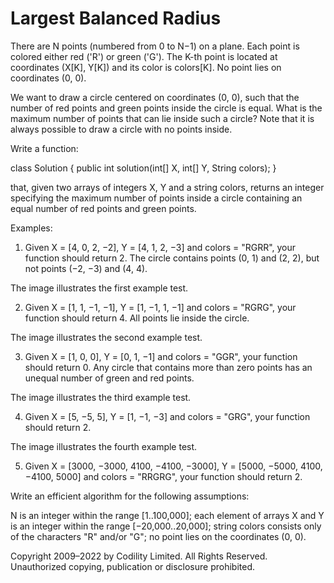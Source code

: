 # Largest Balanced Radius

There are N points (numbered from 0 to N−1) on a plane. Each point is colored either red ('R') or green ('G'). The K-th point is located at coordinates (X[K], Y[K]) and its color is colors[K]. No point lies on coordinates (0, 0).

We want to draw a circle centered on coordinates (0, 0), such that the number of red points and green points inside the circle is equal. What is the maximum number of points that can lie inside such a circle? Note that it is always possible to draw a circle with no points inside.

Write a function:

class Solution { public int solution(int[] X, int[] Y, String colors); }

that, given two arrays of integers X, Y and a string colors, returns an integer specifying the maximum number of points inside a circle containing an equal number of red points and green points.

Examples:

1. Given X = [4, 0, 2, −2], Y = [4, 1, 2, −3] and colors = "RGRR", your function should return 2. The circle contains points (0, 1) and (2, 2), but not points (−2, −3) and (4, 4).

The image illustrates the first example test.

2. Given X = [1, 1, −1, −1], Y = [1, −1, 1, −1] and colors = "RGRG", your function should return 4. All points lie inside the circle.

The image illustrates the second example test.

3. Given X = [1, 0, 0], Y = [0, 1, −1] and colors = "GGR", your function should return 0. Any circle that contains more than zero points has an unequal number of green and red points.

The image illustrates the third example test.

4. Given X = [5, −5, 5], Y = [1, −1, −3] and colors = "GRG", your function should return 2.

The image illustrates the fourth example test.

5. Given X = [3000, −3000, 4100, −4100, −3000], Y = [5000, −5000, 4100, −4100, 5000] and colors = "RRGRG", your function should return 2.

Write an efficient algorithm for the following assumptions:

N is an integer within the range [1..100,000];
each element of arrays X and Y is an integer within the range [−20,000..20,000];
string colors consists only of the characters "R" and/or "G";
no point lies on the coordinates (0, 0).


Copyright 2009–2022 by Codility Limited. All Rights Reserved. Unauthorized copying, publication or disclosure prohibited.
